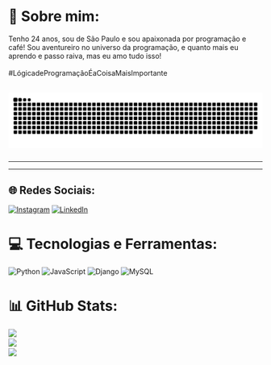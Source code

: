 # 💫 Sobre mim:
Tenho 24 anos, sou de São Paulo e sou apaixonada por programação e café! Sou aventureiro no universo da programação, e quanto mais eu aprendo e passo raiva, mas eu amo tudo isso! <br><br>#LógicadeProgramaçãoÉaCoisaMaisImportante<br><br>


<img src="https://raw.githubusercontent.com/jpsantosdealmeida/jpsantosdealmeida/output/snake.svg" alt="Snake animation" />

###
------------------------------


------------------------------
## 🌐 Redes Sociais:
[![Instagram](https://img.shields.io/badge/Instagram-%23E4405F.svg?logo=Instagram&logoColor=white)](https://instagram.com/joaoo_psa) [![LinkedIn](https://img.shields.io/badge/LinkedIn-%230077B5.svg?logo=linkedin&logoColor=white)](https://linkedin.com/in/joão-paulo-santos-de-almeida) 

# 💻 Tecnologias e Ferramentas:
![Python](https://img.shields.io/badge/python-3670A0?style=for-the-badge&logo=python&logoColor=ffdd54) ![JavaScript](https://img.shields.io/badge/javascript-%23323330.svg?style=for-the-badge&logo=javascript&logoColor=%23F7DF1E) ![Django](https://img.shields.io/badge/django-%23092E20.svg?style=for-the-badge&logo=django&logoColor=white) ![MySQL](https://img.shields.io/badge/mysql-%2300000f.svg?style=for-the-badge&logo=mysql&logoColor=white)
# 📊 GitHub Stats:
![](https://github-readme-stats.vercel.app/api?username=jpsantosdealmeida&theme=dark&hide_border=false&include_all_commits=false&count_private=false)<br/>
![](https://github-readme-streak-stats.herokuapp.com/?user=jpsantosdealmeida&theme=dark&hide_border=false)<br/>
![](https://github-readme-stats.vercel.app/api/top-langs/?username=jpsantosdealmeida&theme=dark&hide_border=false&include_all_commits=false&count_private=false&layout=compact)

